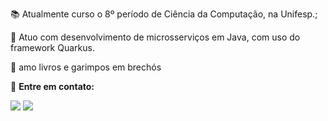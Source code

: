 
:books: Atualmente curso o 8º período de Ciência da Computação, na Unifesp.;

🚀 Atuo com desenvolvimento de microsserviços em Java, com uso do framework Quarkus.

💬 amo livros e garimpos em brechós

💌 **Entre em contato:**

<div>
  <a href = "mailto:zamindb@gmail.com"><img src="https://img.shields.io/badge/-Gmail-%23333?style=for-the-badge&color=red&logo=gmail&logoColor=white" target="_blank"></a>
  <a href = "https://www.linkedin.com/in/yasmindeodato/"><img src="https://img.shields.io/badge/-LinkedIn-%230077B5?style=for-the-badge&logo=linkedin&logoColor=white" target="_blank"></a>
</div>

